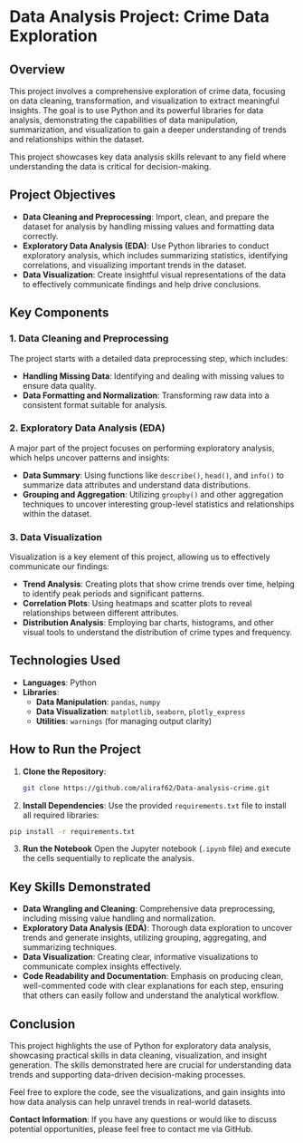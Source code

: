 # Data Analysis Project: Crime Data Exploration

## Overview
This project involves a comprehensive exploration of crime data, focusing on data cleaning, transformation, and visualization to extract meaningful insights. The goal is to use Python and its powerful libraries for data analysis, demonstrating the capabilities of data manipulation, summarization, and visualization to gain a deeper understanding of trends and relationships within the dataset.

This project showcases key data analysis skills relevant to any field where understanding the data is critical for decision-making.

## Project Objectives
- **Data Cleaning and Preprocessing**: Import, clean, and prepare the dataset for analysis by handling missing values and formatting data correctly.
- **Exploratory Data Analysis (EDA)**: Use Python libraries to conduct exploratory analysis, which includes summarizing statistics, identifying correlations, and visualizing important trends in the dataset.
- **Data Visualization**: Create insightful visual representations of the data to effectively communicate findings and help drive conclusions.

## Key Components
### 1. Data Cleaning and Preprocessing
The project starts with a detailed data preprocessing step, which includes:
- **Handling Missing Data**: Identifying and dealing with missing values to ensure data quality.
- **Data Formatting and Normalization**: Transforming raw data into a consistent format suitable for analysis.

### 2. Exploratory Data Analysis (EDA)
A major part of the project focuses on performing exploratory analysis, which helps uncover patterns and insights:
- **Data Summary**: Using functions like `describe()`, `head()`, and `info()` to summarize data attributes and understand data distributions.
- **Grouping and Aggregation**: Utilizing `groupby()` and other aggregation techniques to uncover interesting group-level statistics and relationships within the dataset.

### 3. Data Visualization
Visualization is a key element of this project, allowing us to effectively communicate our findings:
- **Trend Analysis**: Creating plots that show crime trends over time, helping to identify peak periods and significant patterns.
- **Correlation Plots**: Using heatmaps and scatter plots to reveal relationships between different attributes.
- **Distribution Analysis**: Employing bar charts, histograms, and other visual tools to understand the distribution of crime types and frequency.

## Technologies Used
- **Languages**: Python
- **Libraries**:
  - **Data Manipulation**: `pandas`, `numpy`
  - **Data Visualization**: `matplotlib`, `seaborn`, `plotly_express`
  - **Utilities**: `warnings` (for managing output clarity)

## How to Run the Project
1. **Clone the Repository**:
   ```bash
   git clone https://github.com/aliraf62/Data-analysis-crime.git
   ```
2.  **Install Dependencies**:
  Use the provided `requirements.txt` file to install all required libraries:
   ```bash
   pip install -r requirements.txt
   ```
3. **Run the Notebook**
Open the Jupyter notebook (`.ipynb` file) and execute the cells sequentially to replicate the analysis.

## Key Skills Demonstrated
- **Data Wrangling and Cleaning**: Comprehensive data preprocessing, including missing value handling and normalization.
- **Exploratory Data Analysis (EDA)**: Thorough data exploration to uncover trends and generate insights, utilizing grouping, aggregating, and summarizing techniques.
- **Data Visualization**: Creating clear, informative visualizations to communicate complex insights effectively.
- **Code Readability and Documentation**: Emphasis on producing clean, well-commented code with clear explanations for each step, ensuring that others can easily follow and understand the analytical workflow.

## Conclusion
This project highlights the use of Python for exploratory data analysis, showcasing practical skills in data cleaning, visualization, and insight generation. The skills demonstrated here are crucial for understanding data trends and supporting data-driven decision-making processes.

Feel free to explore the code, see the visualizations, and gain insights into how data analysis can help unravel trends in real-world datasets.

**Contact Information**: If you have any questions or would like to discuss potential opportunities, please feel free to contact me via GitHub.
